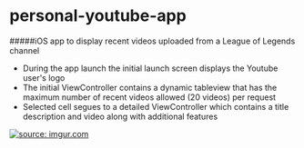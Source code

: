 # personal-youtube-app
#####iOS app to display recent videos uploaded from a League of Legends channel
- During the app launch the initial launch screen displays the Youtube user's logo
- The initial ViewController contains a dynamic tableview that has the maximum number of recent videos allowed (20 videos) per request
- Selected cell segues to a detailed ViewController which contains a title description and video along with additional features

<a href="http://imgur.com/9XcHMEA"><img src="http://i.imgur.com/9XcHMEA.gif" title="source: imgur.com" /></a>
